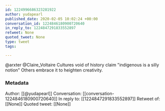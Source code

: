 ```yaml
---
id: 1224996686323281922
author: yudapearl
published_date: 2020-02-05 10:02:24 +00:00
conversation_id: 1224846180900720640
in_reply_to: 1224847291833552897
retweet: None
quoted_tweet: None
type: tweet
tags:

---
```


@arxter @Claire_Voltaire Cultures void of history claim "indigenous is a silly notion" Others embrace it to heighten creativity.

### Metadata

Author: [[@yudapearl]]
Conversation: [[conversation-1224846180900720640]]
In reply to: [[1224847291833552897]]
Retweet of: [[None]]
Quoted tweet: [[None]]
